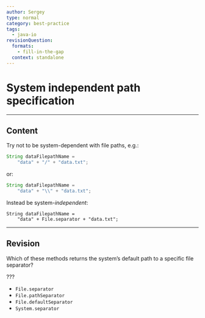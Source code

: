 ```yaml
---
author: Sergey
type: normal
category: best-practice
tags:
  - java-io
revisionQuestion:
  formats:
    - fill-in-the-gap
  context: standalone
---
```


# System independent path specification


---

## Content

Try not to be system-dependent with file paths, e.g.:

```java
String dataFilepathName =
    "data" + "/" + "data.txt";

```

or:

```java
String dataFilepathName =
    "data" + "\\" + "data.txt";
```

Instead be system-*independent*:

```plain-text
String dataFilepathName =
    "data" + File.separator + "data.txt";
```


---

## Revision

Which of these methods returns the system’s default path to a specific file separator?

???

- `File.separator` 
- `File.pathSeparator` 
- `File.defaultSeparator` 
- `System.separator`
